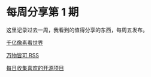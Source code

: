 
# 每周分享第 1 期
这里记录过去一周，我看到的值得分享的东西，每周五发布。

[千亿像素看世界](http://www.bigpixel.cn/t/5834170785f26b37002af474)

[万物皆可 RSS](https://github.com/DIYgod/RSSHub)

[每日收集喜欢的开源项目](https://github.com/guanguans/favorite-link)

